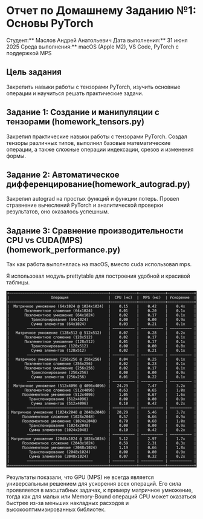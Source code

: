# Отчет по Домашнему Заданию №1: Основы PyTorch

Студент:** Маслов Андрей Анатольевич
Дата выполнения:** 31 июня 2025
Среда выполнения:** macOS (Apple M2), VS Code, PyTorch с поддержкой MPS

## Цель задания
Закрепить навыки работы с тензорами PyTorch, изучить основные операции и научиться решать практические задачи.

## Задание 1: Создание и манипуляции с тензорами (homework_tensors.py)
Закрепил практические навыки работы с тензорами PyTorch. Создал тензоры различных типов, выполнил базовые математические операции, а также сложные операции индексации, срезов и изменения формы.

## Задание 2: Автоматическое дифференцирование(homework_autograd.py)
Закрепил autograd на простых функций и функции потерь. Провел стравнение вычеслений PyTorch и аналитической проверки результатов, оно оказалось успешным.

## Задание 3: Сравнение производительности CPU vs CUDA(MPS) (homework_performance.py)

Так как работа выполнялась на macOS, вместо cuda использовал mps.



Я использовал модуль prettytable для построения удобной и красивой таблицы.

![Результат выполнения замеров CPU vs MPS](task3_result.png)

Результаты показали, что GPU (MPS) не всегда является универсальным решением для ускорения всех операций. Его сила проявляется в масштабных задачах, к примеру матричное умножение, тогда как для малых или Memory-Bound операций CPU может оказаться быстрее из-за меньших накладных расходов и высокооптимизированных библиотек.
